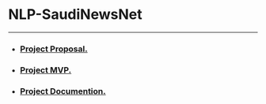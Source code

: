# NLP-SaudiNewsNet
---
- ### [Project Proposal.](https://github.com/REHAB199/NLP-SaudiNewsNet/blob/main/Documents/Proposal.md)
- ### [Project MVP.]()
- ### [Project Documention.]()
